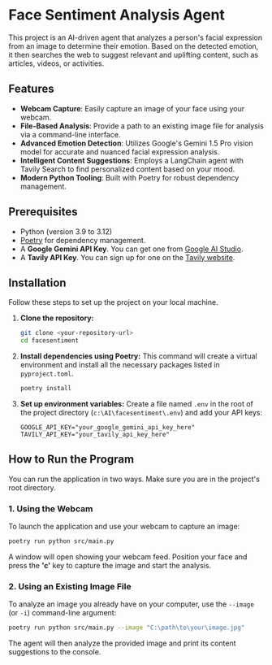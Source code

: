 # Face Sentiment Analysis Agent

This project is an AI-driven agent that analyzes a person's facial expression from an image to determine their emotion. Based on the detected emotion, it then searches the web to suggest relevant and uplifting content, such as articles, videos, or activities.

## Features

-   **Webcam Capture**: Easily capture an image of your face using your webcam.
-   **File-Based Analysis**: Provide a path to an existing image file for analysis via a command-line interface.
-   **Advanced Emotion Detection**: Utilizes Google's Gemini 1.5 Pro vision model for accurate and nuanced facial expression analysis.
-   **Intelligent Content Suggestions**: Employs a LangChain agent with Tavily Search to find personalized content based on your mood.
-   **Modern Python Tooling**: Built with Poetry for robust dependency management.

## Prerequisites

-   Python (version 3.9 to 3.12)
-   [Poetry](https://python-poetry.org/docs/#installation) for dependency management.
-   A **Google Gemini API Key**. You can get one from [Google AI Studio](https://aistudio.google.com/app/apikey).
-   A **Tavily API Key**. You can sign up for one on the [Tavily website](https://tavily.com/).

## Installation

Follow these steps to set up the project on your local machine.

1.  **Clone the repository:**
    ```bash
    git clone <your-repository-url>
    cd facesentiment
    ```

2.  **Install dependencies using Poetry:**
    This command will create a virtual environment and install all the necessary packages listed in `pyproject.toml`.
    ```bash
    poetry install
    ```

3.  **Set up environment variables:**
    Create a file named `.env` in the root of the project directory (`c:\AI\facesentiment\.env`) and add your API keys:
    ```
    GOOGLE_API_KEY="your_google_gemini_api_key_here"
    TAVILY_API_KEY="your_tavily_api_key_here"
    ```

## How to Run the Program

You can run the application in two ways. Make sure you are in the project's root directory.

### 1. Using the Webcam
To launch the application and use your webcam to capture an image:
```bash
poetry run python src/main.py
```
A window will open showing your webcam feed. Position your face and press the **'c'** key to capture the image and start the analysis.

### 2. Using an Existing Image File
To analyze an image you already have on your computer, use the `--image` (or `-i`) command-line argument:
```bash
poetry run python src/main.py --image "C:\path\to\your\image.jpg"
```
The agent will then analyze the provided image and print its content suggestions to the console.
